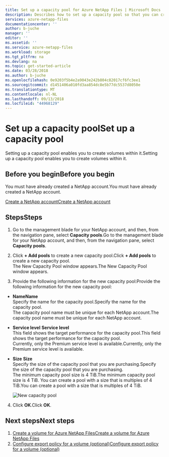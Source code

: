 ```yaml
---
title: Set up a capacity pool for Azure NetApp Files | Microsoft Docs
description: Describes how to set up a capacity pool so that you can create volumes within it.
services: azure-netapp-files
documentationcenter: ''
author: b-juche
manager: ''
editor: ''
ms.assetid: ''
ms.service: azure-netapp-files
ms.workload: storage
ms.tgt_pltfrm: na
ms.devlang: na
ms.topic: get-started-article
ms.date: 03/28/2018
ms.author: b-juche
ms.openlocfilehash: 0e9203f5b4e2a9043e242b804c82017cf6fc3ee1
ms.sourcegitcommit: d1451406a010fd3aa854dc8e5b77dc5537d8050e
ms.translationtype: MT
ms.contentlocale: nl-NL
ms.lasthandoff: 09/13/2018
ms.locfileid: "44968129"
---
```

# <a name="set-up-a-capacity-pool"></a><span data-ttu-id="a601b-103">Set up a capacity pool</span><span class="sxs-lookup"><span data-stu-id="a601b-103">Set up a capacity pool</span></span>
<span data-ttu-id="a601b-104">Setting up a capacity pool enables you to create volumes within it.</span><span class="sxs-lookup"><span data-stu-id="a601b-104">Setting up a capacity pool enables you to create volumes within it.</span></span>  

## <a name="before-you-begin"></a><span data-ttu-id="a601b-105">Before you begin</span><span class="sxs-lookup"><span data-stu-id="a601b-105">Before you begin</span></span> 
<span data-ttu-id="a601b-106">You must have already created a NetApp account.</span><span class="sxs-lookup"><span data-stu-id="a601b-106">You must have already created a NetApp account.</span></span>   

[<span data-ttu-id="a601b-107">Create a NetApp account</span><span class="sxs-lookup"><span data-stu-id="a601b-107">Create a NetApp account</span></span>](azure-netapp-files-create-netapp-account.md)

## <a name="steps"></a><span data-ttu-id="a601b-108">Steps</span><span class="sxs-lookup"><span data-stu-id="a601b-108">Steps</span></span> 

1. <span data-ttu-id="a601b-109">Go to the management blade for your NetApp account, and then, from the navigation pane, select **Capacity pools**.</span><span class="sxs-lookup"><span data-stu-id="a601b-109">Go to the management blade for your NetApp account, and then, from the navigation pane, select **Capacity pools**.</span></span>

2. <span data-ttu-id="a601b-110">Click **+ Add pools** to create a new capacity pool.</span><span class="sxs-lookup"><span data-stu-id="a601b-110">Click **+ Add pools** to create a new capacity pool.</span></span>   
    <span data-ttu-id="a601b-111">The New Capacity Pool window appears.</span><span class="sxs-lookup"><span data-stu-id="a601b-111">The New Capacity Pool window appears.</span></span>

3. <span data-ttu-id="a601b-112">Provide the following information for the new capacity pool:</span><span class="sxs-lookup"><span data-stu-id="a601b-112">Provide the following information for the new capacity pool:</span></span>  
  * <span data-ttu-id="a601b-113">**Name**</span><span class="sxs-lookup"><span data-stu-id="a601b-113">**Name**</span></span>  
    <span data-ttu-id="a601b-114">Specify the name for the capacity pool.</span><span class="sxs-lookup"><span data-stu-id="a601b-114">Specify the name for the capacity pool.</span></span>  
    <span data-ttu-id="a601b-115">The capacity pool name must be unique for each NetApp account.</span><span class="sxs-lookup"><span data-stu-id="a601b-115">The capacity pool name must be unique for each NetApp account.</span></span>

  * <span data-ttu-id="a601b-116">**Service level** </span><span class="sxs-lookup"><span data-stu-id="a601b-116">**Service level** </span></span>  
    <span data-ttu-id="a601b-117">This field shows the target performance for the capacity pool.</span><span class="sxs-lookup"><span data-stu-id="a601b-117">This field shows the target performance for the capacity pool.</span></span>  
    <span data-ttu-id="a601b-118">Currently, only the Premium service level is available.</span><span class="sxs-lookup"><span data-stu-id="a601b-118">Currently, only the Premium service level is available.</span></span> 

  *  <span data-ttu-id="a601b-119">**Size**   </span><span class="sxs-lookup"><span data-stu-id="a601b-119">**Size**   </span></span>  
      <span data-ttu-id="a601b-120">Specify the size of the capacity pool that you are purchasing.</span><span class="sxs-lookup"><span data-stu-id="a601b-120">Specify the size of the capacity pool that you are purchasing.</span></span>        
      <span data-ttu-id="a601b-121">The minimum capacity pool size is 4 TiB.</span><span class="sxs-lookup"><span data-stu-id="a601b-121">The minimum capacity pool size is 4 TiB.</span></span> <span data-ttu-id="a601b-122">You can create a pool with a size that is multiples of 4 TiB.</span><span class="sxs-lookup"><span data-stu-id="a601b-122">You can create a pool with a size that is multiples of 4 TiB.</span></span>   
      
      ![New capacity pool](../media/azure-netapp-files/azure-netapp-files-new-capacity-pool.png)

4. <span data-ttu-id="a601b-124">Click **OK**.</span><span class="sxs-lookup"><span data-stu-id="a601b-124">Click **OK**.</span></span>

## <a name="next-steps"></a><span data-ttu-id="a601b-125">Next steps</span><span class="sxs-lookup"><span data-stu-id="a601b-125">Next steps</span></span> 

1. [<span data-ttu-id="a601b-126">Create a volume for Azure NetApp Files</span><span class="sxs-lookup"><span data-stu-id="a601b-126">Create a volume for Azure NetApp Files</span></span>](azure-netapp-files-create-volumes.md)
2. [<span data-ttu-id="a601b-127">Configure export policy for a volume (optional)</span><span class="sxs-lookup"><span data-stu-id="a601b-127">Configure export policy for a volume (optional)</span></span>](azure-netapp-files-configure-export-policy.md)

